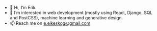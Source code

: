 - 👋 Hi, I’m Erik
- 👀 I’m interested in web development (mostly using React, Django, SQL and PostCSS), machine learning and generative design.
- 📫 Reach me on e.eikeskog@gmail.com

<!---
Eikeskog/Eikeskog is a ✨ special ✨ repository because its `README.md` (this file) appears on your GitHub profile.
You can click the Preview link to take a look at your changes.
--->

<!---
- 🌱 I’m currently learning ..
- 💞️ I’m looking to collaborate on ... 
--->
